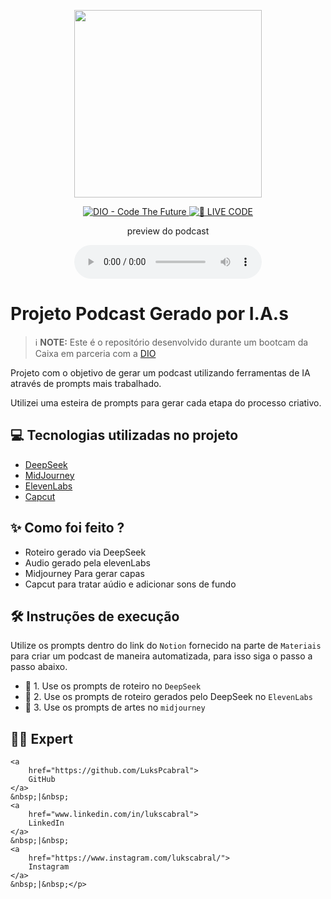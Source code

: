 <p align="center">
<img 
    src="./assets/cover.png"
    width="300"
/>
</p>

<p align="center">
<a href="https://dio.me/">
    <img 
        src="https://img.shields.io/badge/DIO-Code_The_Future-28DA77?logo=youtube" 
        alt="DIO - Code The Future">
</a>
<a href="https://dio.me/">
<img 
    src="https://img.shields.io/badge/🔴_LIVE_CODE-FF5E72" 
    alt="🔴 LIVE CODE">
</a>
</p>

<p align="center">
    preview do podcast
</p>

<div align="center">
    <audio src="output/podcast_editado.MP3" controls title="Podcast editado"></audio>
</div>

# Projeto Podcast Gerado por I.A.s


 > ℹ️ **NOTE:** Este é o repositório desenvolvido durante um bootcam da Caixa em parceria com a [DIO](https://dio.me)

Projeto com o objetivo de gerar um podcast utilizando ferramentas de IA através de prompts mais trabalhado.

Utilizei uma esteira de prompts para gerar cada etapa do processo criativo.

## 💻 Tecnologias utilizadas no projeto

- [DeepSeek](https://chat.deepseek.com) 
- [MidJourney](https://www.midjourney.com/app/)
- [ElevenLabs](https://beta.elevenlabs.io/)
- [Capcut](https://www.capcut.com/pt-br/)

## ✨ Como foi feito ?

- Roteiro gerado via DeepSeek
- Audio gerado pela elevenLabs
- Midjourney Para gerar capas
- Capcut para tratar aúdio e adicionar sons de fundo



## 🛠️ Instruções de execução

Utilize os prompts dentro do link do `Notion` fornecido na parte de `Materiais` para criar um podcast de maneira automatizada, para isso siga o passo a passo abaixo.

- 🤖 1. Use os prompts de roteiro no `DeepSeek`
- 🤖 2. Use os prompts de roteiro gerados pelo DeepSeek no  `ElevenLabs`
- 🤖 3. Use os prompts de artes no `midjourney`

## 👨‍💻 Expert

 
   
    <a 
        href="https://github.com/LuksPcabral">
        GitHub
    </a>
    &nbsp;|&nbsp;
    <a 
        href="www.linkedin.com/in/lukscabral">
        LinkedIn
    </a>
    &nbsp;|&nbsp;
    <a 
        href="https://www.instagram.com/lukscabral/">
        Instagram
    </a>
    &nbsp;|&nbsp;</p>
</p>
<br/><br/>
<p>
